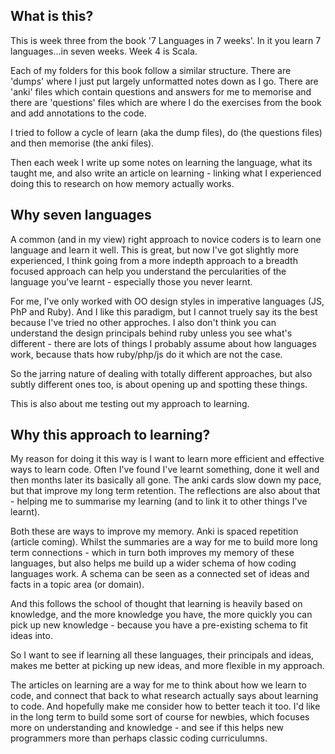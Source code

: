 ## What is this?

This is week three from the book '7 Languages in 7 weeks'. In it you learn 7 languages...in seven weeks. 
Week 4 is Scala.

Each of my folders for this book follow a similar structure. There are 'dumps' where I just put largely unformatted notes down as I go. There are 'anki' files which contain questions and answers for me to memorise and there are 'questions' files which are where I do the exercises from the book and add annotations to the code. 

I tried to follow a cycle of learn (aka the dump files), do (the questions files) and then memorise (the anki files). 

Then each week I write up some notes on learning the language, what its taught me, and also write an article on learning - linking what I experienced doing this to research on how memory actually works. 

## Why seven languages

A common (and in my view) right approach to novice coders is to learn one language and learn it well. This is great, but now I've got slightly more experienced, I think going from a more indepth approach to a breadth focused approach can help you understand the percularities of the language you've learnt - especially those you never learnt. 

For me, I've only worked with OO design styles in imperative languages (JS, PhP and Ruby). And I like this paradigm, but I cannot truely say its the best because I've tried no other approches. I also don't think you can understand the design principals behind ruby unless you see what's different - there are lots of things I probably assume about how languages work, because thats how ruby/php/js do it which are not the case. 

So the jarring nature of dealing with totally different approaches, but also subtly different ones too, is about opening up and spotting these things.

This is also about me testing out my approach to learning.

## Why this approach to learning?

My reason for doing it this way is I want to learn more efficient and effective ways to learn code. Often I've found I've learnt something, done it well and then months later its basically all gone. The anki cards slow down my pace, but that improve my long term retention. The reflections are also about that - helping me to summarise my learning (and to link it to other things I've learnt). 

Both these are ways to improve my memory. Anki is spaced repetition (article coming). Whilst the summaries are a way for me to build more long term connections - which in turn both improves my memory of these languages, but also helps me build up a wider schema of how coding languages work. A schema can be seen as a connected set of ideas and facts in a topic area (or domain). 

And this follows the school of thought that learning is heavily based on knowledge, and the more knowledge you have, the more quickly you can pick up new knowledge - because you have a pre-existing schema to fit ideas into.

So I want to see if learning all these languages, their principals and ideas, makes me better at picking up new ideas, and more flexible in my approach. 

The articles on learning are a way for me to think about how we learn to code, and connect that back to what research actually says about learning to code. And hopefully make me consider how to better teach it too. I'd like in the long term to build some sort of course for newbies, which focuses more on understanding and knowledge - and see if this helps new programmers more than perhaps classic coding curriculumns.

